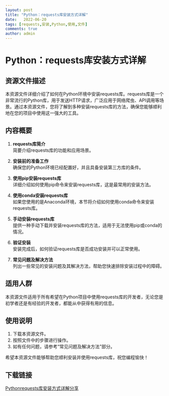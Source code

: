 ```yaml
---
layout: post
title: "Python：requests库安装方式详解"
date:   2022-06-20
tags: [requests,安装,Python,使用,文件]
comments: true
author: admin
---
```

# Python：requests库安装方式详解

## 资源文件描述
本资源文件详细介绍了如何在Python环境中安装requests库。requests库是一个非常流行的Python库，用于发送HTTP请求，广泛应用于网络爬虫、API调用等场景。通过本资源文件，您将了解到多种安装requests库的方法，确保您能够顺利地在您的项目中使用这一强大的工具。

## 内容概要
1. **requests库简介**  
   简要介绍requests库的功能和应用场景。

2. **安装前的准备工作**  
   确保您的Python环境已经配置好，并且具备安装第三方库的条件。

3. **使用pip安装requests库**  
   详细介绍如何使用pip命令来安装requests库，这是最常用的安装方法。

4. **使用conda安装requests库**  
   如果您使用的是Anaconda环境，本节将介绍如何使用conda命令来安装requests库。

5. **手动安装requests库**  
   提供一种手动下载并安装requests库的方法，适用于无法使用pip或conda的情况。

6. **验证安装**  
   安装完成后，如何验证requests库是否成功安装并可以正常使用。

7. **常见问题及解决方法**  
   列出一些常见的安装问题及其解决方法，帮助您快速排除安装过程中的障碍。

## 适用人群
本资源文件适用于所有希望在Python项目中使用requests库的开发者，无论您是初学者还是有经验的开发者，都能从中获得有用的信息。

## 使用说明
1. 下载本资源文件。
2. 按照文件中的步骤进行操作。
3. 如有任何问题，请参考“常见问题及解决方法”部分。

希望本资源文件能够帮助您顺利安装并使用requests库，祝您编程愉快！

## 下载链接

[Pythonrequests库安装方式详解分享](https://pan.quark.cn/s/0097f43dce67)